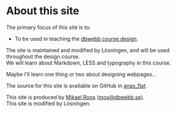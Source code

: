 About this site
==============================================

The primary focus of this site is to:

* To be used in teaching the [dbwebb course design](http://dbwebb.se/design).

The site is maintained and modified by Lösningen, and will be used throughout the design course.  
We will learn about Markdown, LESS and typography in this course.

Maybe I'll learn one thing or two about designing webpages...

The source for this site is available on GitHub in [anax_flat](https://github.com/Schanihbg/anax_flat).

This site is produced by [Mikael Roos](https://mikaelroos.se) (mos@dbwebb.se).  
This site is modified by Lösningen.